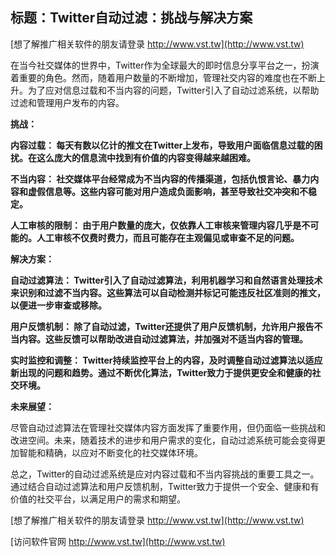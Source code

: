 ## **标题：Twitter自动过滤：挑战与解决方案**

[想了解推广相关软件的朋友请登录 http://www.vst.tw](http://www.vst.tw)

在当今社交媒体的世界中，Twitter作为全球最大的即时信息分享平台之一，扮演着重要的角色。然而，随着用户数量的不断增加，管理社交内容的难度也在不断上升。为了应对信息过载和不当内容的问题，Twitter引入了自动过滤系统，以帮助过滤和管理用户发布的内容。

**挑战：**

**内容过载： 每天有数以亿计的推文在Twitter上发布，导致用户面临信息过载的困扰。在这么庞大的信息流中找到有价值的内容变得越来越困难。**

**不当内容： 社交媒体平台经常成为不当内容的传播渠道，包括仇恨言论、暴力内容和虚假信息等。这些内容可能对用户造成负面影响，甚至导致社交冲突和不稳定。**

**人工审核的限制： 由于用户数量的庞大，仅依靠人工审核来管理内容几乎是不可能的。人工审核不仅费时费力，而且可能存在主观偏见或审查不足的问题。**

**解决方案：**

**自动过滤算法： Twitter引入了自动过滤算法，利用机器学习和自然语言处理技术来识别和过滤不当内容。这些算法可以自动检测并标记可能违反社区准则的推文，以便进一步审查或移除。**

**用户反馈机制： 除了自动过滤，Twitter还提供了用户反馈机制，允许用户报告不当内容。这些反馈可以帮助改进自动过滤算法，并加强对不适当内容的管理。**

**实时监控和调整： Twitter持续监控平台上的内容，及时调整自动过滤算法以适应新出现的问题和趋势。通过不断优化算法，Twitter致力于提供更安全和健康的社交环境。**

**未来展望：**

尽管自动过滤算法在管理社交媒体内容方面发挥了重要作用，但仍面临一些挑战和改进空间。未来，随着技术的进步和用户需求的变化，自动过滤系统可能会变得更加智能和精确，以应对不断变化的社交媒体环境。

总之，Twitter的自动过滤系统是应对内容过载和不当内容挑战的重要工具之一。通过结合自动过滤算法和用户反馈机制，Twitter致力于提供一个安全、健康和有价值的社交平台，以满足用户的需求和期望。

[想了解推广相关软件的朋友请登录 http://www.vst.tw](http://www.vst.tw)


[访问软件官网 http://www.vst.tw](http://www.vst.tw)
